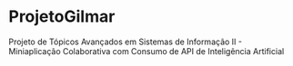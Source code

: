 # ProjetoGilmar
Projeto de Tópicos Avançados em Sistemas de Informação II - Miniaplicação Colaborativa com Consumo de API de Inteligência Artificial 
